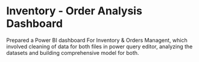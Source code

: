 # Inventory - Order Analysis Dashboard
Prepared a Power BI dashboard For Inventory & Orders Managent, which involved cleaning of data for both files in power query editor, analyzing the datasets and building comprehensive model for both.
